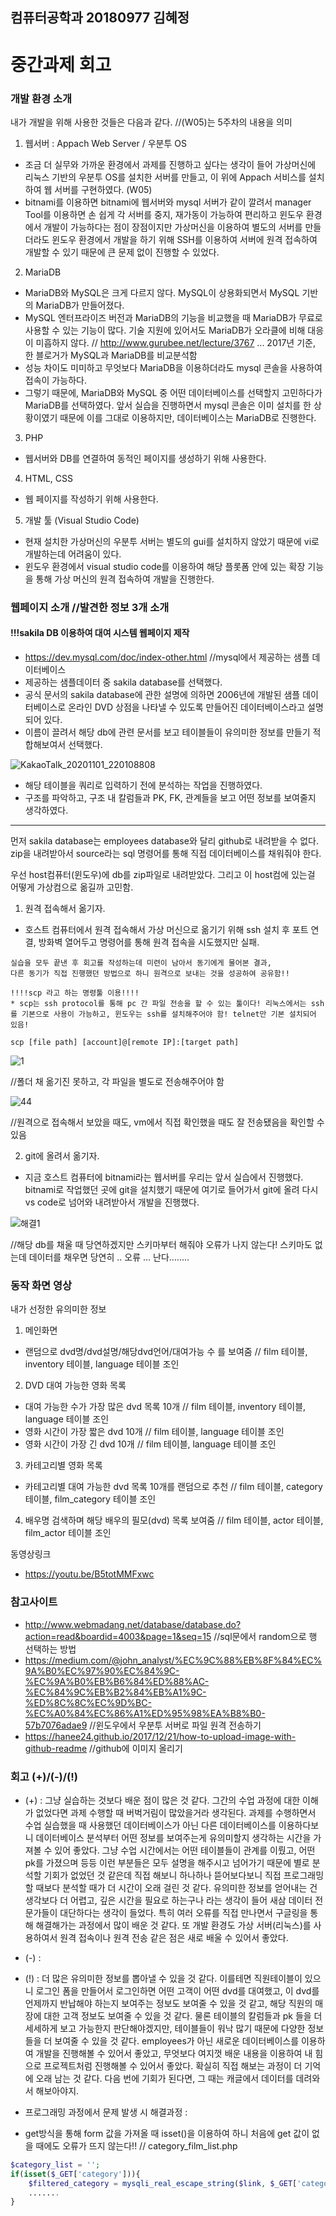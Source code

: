 ## 컴퓨터공학과 20180977 김혜정

# 중간과제 회고

### 개발 환경 소개
내가 개발을 위해 사용한 것들은 다음과 같다.
//(W05)는 5주차의 내용을 의미

1. 웹서버 : Appach Web Server / 우분투 OS 
- 조금 더 실무와 가까운 환경에서 과제를 진행하고 싶다는 생각이 들어 가상머신에 리눅스 기반의 우분투 OS를 설치한 서버를 만들고, 이 위에 Appach 서비스를 설치하여 웹 서버를 구현하였다. (W05)
- bitnami를 이용하면 bitnami에 웹서버와 mysql 서버가 같이 깔려서 manager Tool를 이용하면 손 쉽게 각 서버를 중지, 재가동이 가능하여 편리하고 윈도우 환경에서 개발이 가능하다는 점이 장점이지만 가상머신을 이용하여 별도의 서버를 만들더라도 윈도우 환경에서 개발을 하기 위해 SSH를 이용하여 서버에 원격 접속하여 개발할 수 있기 때문에 큰 문제 없이 진행할 수 있었다.

2. MariaDB
- MariaDB와 MySQL은 크게 다르지 않다. MySQL이 상용화되면서 MySQL 기반의 MariaDB가 만들어졌다. 
- MySQL 엔터프라이즈 버전과 MariaDB의 기능을 비교했을 때 MariaDB가 무료로 사용할 수 있는 기능이 많다.
기술 지원에 있어서도 MariaDB가 오라클에 비해 대응이 미흡하지 않다.
// http://www.gurubee.net/lecture/3767  ... 2017년 기준, 한 블로거가 MySQL과 MariaDB를 비교분석함
- 성능 차이도 미미하고 무엇보다 MariaDB을 이용하더라도 mysql 콘솔을 사용하여 접속이 가능하다.
- 그렇기 때문에, MariaDB와 MySQL 중 어떤 데이터베이스를 선택할지 고민하다가 MariaDB를 선택하였다. 앞서 실습을 진행하면서 mysql 콘솔은 이미 설치를 한 상황이였기 때문에 이를 그대로 이용하지만, 데이터베이스는 MariaDB로 진행한다.

3. PHP
- 웹서버와 DB를 연결하여 동적인 페이지를 생성하기 위해 사용한다.

4. HTML, CSS
- 웹 페이지를 작성하기 위해 사용한다. 

5. 개발 툴 (Visual Studio Code)
- 현재 설치한 가상머신의 우분투 서버는 별도의 gui를 설치하지 않았기 때문에 vi로 개발하는데 어려움이 있다.
- 윈도우 환경에서 visual studio code를 이용하여 해당 플롯폼 안에 있는 확장 기능을 통해 가상 머신의 원격 접속하여 개발을 진행한다.

### 웹페이지 소개 //발견한 정보 3개 소개

#### !!!sakila DB 이용하여 대여 시스템 웹페이지 제작
- https://dev.mysql.com/doc/index-other.html //mysql에서 제공하는 샘플 데이터베이스 
- 제공하는 샘플데이터 중 sakila database를 선택했다. 
- 공식 문서의 sakila database에 관한 설명에 의하면 2006년에 개발된 샘플 데이터베이스로 온라인 DVD 상점을 나타낼 수 있도록 만들어진 데이터베이스라고 설명되어 있다. 
- 이름이 끌려서 해당 db에 관련 문서를 보고 테이블들이 유의미한 정보를 만들기 적합해보여서 선택했다.

![KakaoTalk_20201101_220108808](https://user-images.githubusercontent.com/68772751/97805652-d7714c80-1c9a-11eb-8415-ce85858957c7.jpg)

- 해당 테이블을 쿼리로 입력하기 전에 분석하는 작업을 진행하였다. 
- 구조를 파악하고, 구조 내 칼럼들과 PK, FK, 관계들을 보고 어떤 정보를 보여줄지 생각하였다.
------
먼저 sakila database는 employees database와 달리 github로 내려받을 수 없다. zip을 내려받아서 source라는 sql 명령어를 통해 직접 데이터베이스를 채워줘야 한다. 

우선 host컴퓨터(윈도우)에 db를 zip파일로 내려받았다. 그리고 이 host컴에 있는걸 어떻게 가상컴으로 옮길까 고민함.

1. 원격 접속해서 옮기자.
- 호스트 컴퓨터에서 원격 접속해서 가상 머신으로 옮기기 위해 ssh 설치 후 포트 연결, 방화벽 열어두고 명령어를 통해 원격 접속을 시도했지만 실패.
```
실습을 모두 끝낸 후 회고를 작성하는데 미련이 남아서 동기에게 물어본 결과, 
다른 동기가 직접 진행했던 방법으로 하니 원격으로 보내는 것을 성공하여 공유함!!

!!!!scp 라고 하는 명령툴 이용!!!!
* scp는 ssh protocol를 통해 pc 간 파일 전송을 할 수 있는 툴이다! 리눅스에서는 ssh를 기본으로 사용이 가능하고, 윈도우는 ssh를 설치해주어야 함! telnet만 기본 설치되어 있음!

scp [file path] [account]@[remote IP]:[target path]
```
![1](https://user-images.githubusercontent.com/68772751/97805975-ad208e80-1c9c-11eb-80ca-7f832d62f792.JPG)

//폴더 채 옮기진 못하고, 각 파일을 별도로 전송해주어야 함

![44](https://user-images.githubusercontent.com/68772751/97806007-dc370000-1c9c-11eb-9ec4-8d23bb4d7c85.JPG)

//원격으로 접속해서 보았을 때도, vm에서 직접 확인했을 때도 잘 전송됐음을 확인할 수 있음

2. git에 올려서 옮기자. 
- 지금 호스트 컴퓨터에 bitnami라는 웹서버를 우리는 앞서 실습에서 진행했다. bitnami로 작업했던 곳에 git을 설치했기 때문에 여기로 들어가서 git에 올려 다시 vs code로 넘어와 내려받아서 개발을 진행했다.

![해결1](https://user-images.githubusercontent.com/68772751/97806063-186a6080-1c9d-11eb-8f2f-316b9d812001.JPG)

//해당 db를 채울 때 당연하겠지만 스키마부터 해줘야 오류가 나지 않는다! 스키마도 없는데 데이터를 채우면 당연히 .. 오류 ... 난다........

### 동작 화면 영상
내가 선정한 유의미한 정보
1. 메인화면
- 랜덤으로 dvd명/dvd설명/해당dvd언어/대여가능 수 를 보여줌
  // film 테이블, inventory 테이블, language 테이블 조인
2. DVD 대여 가능한 영화 목록
- 대여 가능한 수가 가장 많은 dvd 목록 10개
  // film 테이블, inventory 테이블, language 테이블 조인
- 영화 시간이 가장 짧은 dvd 10개
  // film 테이블, language 테이블 조인
- 영화 시간이 가장 긴 dvd 10개
  // film 테이블, language 테이블 조인
3. 카테고리별 영화 목록
- 카테고리별 대여 가능한 dvd 목록 10개를 랜덤으로 추천
  // film 테이블, category 테이블, film_category 테이블 조인
4. 배우명 검색하며 해당 배우의 필모(dvd) 목록 보여줌
  // film 테이블, actor 테이블, film_actor 테이블 조인

동영상링크
- https://youtu.be/B5totMMFxwc

### 참고사이트
- http://www.webmadang.net/database/database.do?action=read&boardid=4003&page=1&seq=15 //sql문에서 random으로 행 선택하는 방법
- https://medium.com/@john_analyst/%EC%9C%88%EB%8F%84%EC%9A%B0%EC%97%90%EC%84%9C-%EC%9A%B0%EB%B6%84%ED%88%AC-%EC%84%9C%EB%B2%84%EB%A1%9C-%ED%8C%8C%EC%9D%BC-%EC%A0%84%EC%86%A1%ED%95%98%EA%B8%B0-57b7076adae9 //윈도우에서 우분투 서버로 파일 원격 전송하기
- https://hanee24.github.io/2017/12/21/how-to-upload-image-with-github-readme //github에 이미지 올리기

### 회고 (+)/(-)/(!)

* (+) : 그냥 실습하는 것보다 배운 점이 많은 것 같다. 그간의 수업 과정에 대한 이해가 없었다면 과제 수행할 때 버벅거림이 많았을거라 생각된다. 과제를 수행하면서 수업 실습했을 때 사용했던 데이터베이스가 아닌 다른 데이터베이스를 이용하다보니 데이터베이스 분석부터 어떤 정보를 보여주는게 유의미할지 생각하는 시간을 가져볼 수 있어 좋았다. 그냥 수업 시간에서는 어떤 테이블들이 관계를 이뤘고, 어떤 pk를 가졌으며 등등 이런 부분들은 모두 설명을 해주시고 넘어가기 때문에 별로 분석할 기회가 없었던 것 같은데 직접 해보니 하나하나 뜯어보다보니 직접 프로그래밍할 때보다 분석할 때가 더 시간이 오래 걸린 것 같다. 유의미한 정보를 얻어내는 건 생각보다 더 어렵고, 깊은 시간을 필요로 하는구나 라는 생각이 들어 새삼 데이터 전문가들이 대단하다는 생각이 들었다. 특히 여러 오류를 직접 만나면서 구글링을 통해 해결해가는 과정에서 많이 배운 것 같다. 또 개발 환경도 가상 서버(리눅스)를 사용하여서 원격 접속이나 원격 전송 같은 점은 새로 배울 수 있어서 좋았다. 
* (-) : 
* (!) : 더 많은 유의미한 정보를 뽑아낼 수 있을 것 같다. 이를테면 직원테이블이 있으니 로그인 폼을 만들어서 로그인하면 어떤 고객이 어떤 dvd를 대여했고, 이 dvd를 언제까지 반납해야 하는지 보여주는 정보도 보여줄 수 있을 것 같고, 해당 직원의 매장에 대한 고객 정보도 보여줄 수 있을 것 같다. 물론 테이블의 칼럼들과 pk 들을 더 세세하게 보고 가능한지 판단해야겠지만, 테이블들이 워낙 많기 때문에 다양한 정보들을 더 보여줄 수 있을 것 같다. employees가 아닌 새로운 데이터베이스를 이용하여 개발을 진행해볼 수 있어서 좋았고, 무엇보다 여지껏 배운 내용을 이용하여 내 힘으로 프로젝트처럼 진행해볼 수 있어서 좋았다. 확실히 직접 해보는 과정이 더 기억에 오래 남는 것 같다.
다음 번에 기회가 된다면, 그 때는 캐글에서 데이터를 데려와서 해보아야지.

* 프로그래밍 과정에서 문제 발생 시 해결과정 : 
- get방식을 통해 form 값을 가져올 때 isset()을 이용하여 하니 처음에 get 값이 없을 때에도 오류가 뜨지 않는다!! 
// category_film_list.php
```php
$category_list = '';
if(isset($_GET['category'])){
    $filtered_category = mysqli_real_escape_string($link, $_GET['category']);
    .......
}
```
